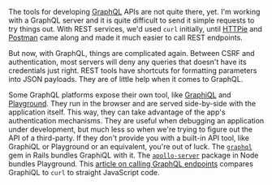The tools for developing [GraphQL](https://graphql.org/) APIs are not quite
there, yet.  I'm working with a GraphQL server and it is quite difficult to
send it simple requests to try things out.  With REST services, we'd used `curl`
initially, until [HTTPie](https://httpie.org/) and
[Postman](https://www.postman.com/) came along and made it much easier to call
REST endpoints.

But now, with GraphQL, things are complicated again.  Between CSRF and
authentication, most servers will deny any queries that doesn't have its
credentials just right.  REST tools have shortcuts for formatting parameters
into JSON payloads.  They are of little help when it comes to GraphQL.

Some GraphQL platforms expose their own tool, like
[GraphiQL](https://www.electronjs.org/apps/graphiql) and
[Playground](https://github.com/prisma-labs/graphql-playground).  They run in
the browser and are served side-by-side with the application itself.  This way,
they can take advantage of the app's authentication mechanisms.  They are useful
when debugging an application under development, but much less so when we're
trying to figure out the API of a third-party.  If they don't provide you with a
built-in API tool, like GraphiQL or Playground or an equivalent, you're out of
luck.  The [`graphql`](https://rubygems.org/gems/graphql) gem in Rails bundles
GraphiQL with it.  The
[`apollo-server`](https://www.npmjs.com/package/apollo-server) package in Node
bundles Playground.  This
[article on calling GraphQL endpoints](https://blog.apollographql.com/4-simple-ways-to-call-a-graphql-api-a6807bcdb355)
compares GraphiQL to `curl` to straight JavaScript code.
